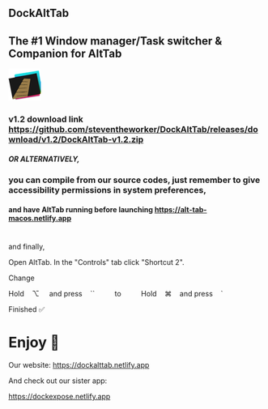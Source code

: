 ## DockAltTab

## The #1 Window manager/Task switcher & Companion for AltTab

![alt text](https://github.com/steventheworker/DockAltTab/blob/main/DockAltTab/Assets.xcassets/AppIcon.appiconset/icon_32x32@2x.png?raw=true)

### v1.2 download link https://github.com/steventheworker/DockAltTab/releases/download/v1.2/DockAltTab-v1.2.zip

##### OR ALTERNATIVELY,

### you can compile from our source codes, just remember to give accessibility permissions in system preferences,

#### and have AltTab running before launching https://alt-tab-macos.netlify.app

#

and finally,

Open AltTab. In the "Controls" tab click "Shortcut 2".

Change

Hold &nbsp;&nbsp;&nbsp;⌥&nbsp; &nbsp;&nbsp; and press &nbsp;&nbsp;&nbsp;``&nbsp; &nbsp; &nbsp; &nbsp; &nbsp; to &nbsp; &nbsp; &nbsp; &nbsp;&nbsp;&nbsp;Hold &nbsp;&nbsp;&nbsp;⌘&nbsp;&nbsp;&nbsp; and press &nbsp;&nbsp;&nbsp;` &nbsp;&nbsp;&nbsp;

Finished ✅

# Enjoy 🙂

Our website: https://dockalttab.netlify.app

And check out our sister app:

https://dockexpose.netlify.app
